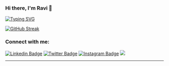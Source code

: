 ### Hi there, I'm Ravi 👋


[![Typing SVG](https://readme-typing-svg.demolab.com?font=Fira+Code&duration=3000&pause=1000&background=E9FFC400&width=435&lines=I'm+a+Backend+Developer;and+Production+Engineer%3F)](https://git.io/typing-svg)

[![GitHub Streak](https://streak-stats.demolab.com?user=ravi-kale&theme=tokyonight)](https://git.io/streak-stats)


### Connect with me:

[![Linkedin Badge](https://img.shields.io/badge/-LinkedIn-0e76a8?style=flat-square&logo=Linkedin&logoColor=white)](https://www.linkedin.com/in/ravi-kale-394801182/)
[![Twitter Badge](https://img.shields.io/badge/-Twitter-00acee?style=flat-square&logo=Twitter&logoColor=white)](https://twitter.com/ravikale__)
[![Instagram Badge](https://img.shields.io/badge/-Instagram-e4405f?style=flat-square&logo=Instagram&logoColor=white)](https://www.instagram.com/ravikale__/)
![]([https://dcbadge.vercel.app/api/shield/406125028065804289](https://dcbadge.vercel.app/api/shield/1049757680731951184?theme=discord-inverted&style=flat-square))

---



